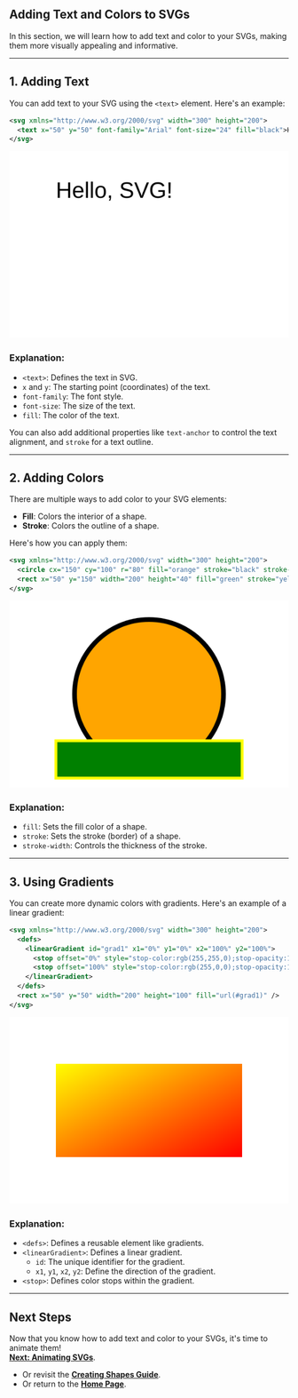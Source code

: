 ## Adding Text and Colors to SVGs

In this section, we will learn how to add text and color to your SVGs, making them more visually appealing and informative.  

---

## 1. Adding Text

You can add text to your SVG using the `<text>` element. Here's an example:  

```xml
<svg xmlns="http://www.w3.org/2000/svg" width="300" height="200">
  <text x="50" y="50" font-family="Arial" font-size="24" fill="black">Hello, SVG!</text>
</svg>
```

<img src="./svgs/text.svg" alt="Text SVG">

### Explanation:  
- `<text>`: Defines the text in SVG.
- `x` and `y`: The starting point (coordinates) of the text.
- `font-family`: The font style.
- `font-size`: The size of the text.
- `fill`: The color of the text.

You can also add additional properties like `text-anchor` to control the text alignment, and `stroke` for a text outline.  

---

## 2. Adding Colors

There are multiple ways to add color to your SVG elements:  
- **Fill**: Colors the interior of a shape.
- **Stroke**: Colors the outline of a shape. 

Here's how you can apply them:  

```xml
<svg xmlns="http://www.w3.org/2000/svg" width="300" height="200">
  <circle cx="150" cy="100" r="80" fill="orange" stroke="black" stroke-width="5" />
  <rect x="50" y="150" width="200" height="40" fill="green" stroke="yellow" stroke-width="3" />
</svg>
```

<img src="./svgs/colors.svg" alt="Colors with SVGs">

### Explanation: 
- `fill`: Sets the fill color of a shape.
- `stroke`: Sets the stroke (border) of a shape.
- `stroke-width`: Controls the thickness of the stroke.

---

## 3. Using Gradients

You can create more dynamic colors with gradients. Here's an example of a linear gradient: 

```xml
<svg xmlns="http://www.w3.org/2000/svg" width="300" height="200">
  <defs>
    <linearGradient id="grad1" x1="0%" y1="0%" x2="100%" y2="100%">
      <stop offset="0%" style="stop-color:rgb(255,255,0);stop-opacity:1" />
      <stop offset="100%" style="stop-color:rgb(255,0,0);stop-opacity:1" />
    </linearGradient>
  </defs>
  <rect x="50" y="50" width="200" height="100" fill="url(#grad1)" />
</svg>
```

<img src="./svgs/gradient.svg" alt="Linear Gradient">

### Explanation:  
- `<defs>`: Defines a reusable element like gradients.
- `<linearGradient>`: Defines a linear gradient.
  - `id`: The unique identifier for the gradient.
  - `x1`, `y1`, `x2`, `y2`: Define the direction of the gradient.
- `<stop>`: Defines color stops within the gradient.

---

## **Next Steps**

Now that you know how to add text and color to your SVGs, it's time to animate them!  
**[Next: Animating SVGs](./6animating-svgs.md)**.  

- Or revisit the **[Creating Shapes Guide](./4creating-shapes.md)**.  
- Or return to the **[Home Page](./README.md)**.  